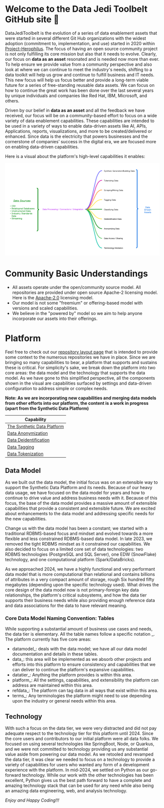 # Welcome to the Data Jedi Toolbelt GitHub site 👋
DataJediToolbelt is the evolution of a series of data enablement assets that were started in several different Git Hub organizations with
the widest adoption (commitment to, implementation, and use) started in 2020 within [Project-Herophilus](https://github.com/Project-Herophilus/). 
The focus of having an open source community project is not only fulfilling its core mission but also that it needs to evolve. Clearly,
our focus on <b>data as an asset</b> resonated and is needed now more than ever. To help ensure we provide value from a community perspective and
also look at where we can continue to meet the industry's needs, shifting to a data toolkit will help us grow and continue to fulfill business and IT needs.
This new focus will help us focus better and provide a long-term viable future for a series of free-standing reusable data assets. We can focus on how to continue 
the great work has been done over the last several years by unique individuals and companies like Red Hat, IBM, Microsoft, and others.

Driven by our belief in <b>data as an asset</b> and all the feedback we have received, our focus will be on a community-based effort to focus on a wide 
variety of data enablement capabilities. These capabilities are intended to be used in a variety of ways to enable data-driven assets like AI, APIs, Applications, reports, visualizations, and more to be created/delivered or enhanced. Since data is the electricity that powers businesses and the cornerstone of companies’ success in the digital era, we are focused more on enabling data-driven capabilities.

Here is a visual about the platform's high-level capabilities it enables:

![Capabilities](Data-Jedi-Toolkit.png)

# Community Basic Understandings

* All assets operate under the open/community source model. All repositories are provided under open source
  Apache-2 licensing model. Here is the <a href="https://opensource.org/licenses/Apache-2.0" target="_blank">Apache-2.0</a> licensing
  model.
* Our model is not some "freemium" or offering-based model with versions and scaled capabilities.
* We believe in the "powered by" model so we aim to help anyone incorporate our assets into their offerings.

# Platform
Feel free to check out our [repository layout page](https://github.com/DataJediToolbelt/.github/blob/main/profile/RepositoryLayout.md) that
is intended to provide some context to the numerous repositories we have in place. Since we are bringing so many capabilities to bear, a platform that supports and sustains these is critical.  For simplicity's sake, we break down the platform into two core areas: the data model and the 
technology that supports the data model. As we have gone to this simplified perspective, all
the components shown in the visual are capabilities surfaced by settings and data-driven configuration to address simple or complex
needs. 

<b>Note: As we are incorporating new capabilities and merging data models from other
efforts into our platform, the content is a work in progress (apart from the Synthetic Data Platform)</b>
<br>

<div align="center">
  
| Capability                                                                   | 
|------------------------------------------------------------------------------|
| <a href="./SyntheticData.md" target="_blank">The Synthetic Data Platform</a> |
| <a href="./AnonymizingData.md" target="_blank">Data Anonymization</a>        |
| <a href="./DeidentifyingData.md" target="_blank">Data Deidentification</a>   |
| <a href="./TaggingData.md" target="_blank">Data Tagging</a>                  |
| <a href="./TokenizeData.md" target="_blank">Data Tokenization</a>            |
</div>

## Data Model
As we built out the data model, the initial focus was on an extensible way to support 
the Synthetic Data Platform and its needs. Because of our heavy data usage, we have 
focused on the data model for years and how to continue to drive value and address business needs with it.
Because of this focus, the base of the data model provides a massive amount of extensible capabilities that 
provide a consistent and extensible future. We are excited about enhancements to the data model and addressing specific
needs for the new capabilities.

Change us with the data model has been a constant; we started with a traditional RDBMS-based focus and mindset and evolved towards a 
more flexible and less constrained RDBMS-based data model. In late 2023, we removed the tight RDBMS mindset as it constrained our capabilities. We also 
decided to focus on a limited core set of data technologies: two RDBMS technologies (PostgreSQL and SQL Server), one EDW (SnowFlake) technology, 
and one computational platform (Spark/DataBricks). 

As we approached 2024, we have a highly functional and very performant data model that is more computational 
than relational and contains billions of attributes in a very compact amount of storage, rough 
Six hundred fifty megabytes (depending upon the specific technology used). What drives the core design of the data model now is not primary-foreign 
key data relationships, the platform's critical subsystems, and how the data tier supports their business needs while also providing enough reference data and
data associations for the data to have relevant meaning.

### Core Data Model Naming Convention: Tables
While supporting a substantial amount of business use cases and needs, the data tier is elementary.
All the table names follow a specific notation <core area>_<capability>. The platform currently 
has five core areas:
- datamodel_<capability>: deals with the data model; we have all our data model documentation and details in these tables.
- data_<capability>: this area will be implemented as we absorb other projects and efforts into this platform to ensure consistency
  and capabilities that we can deliver to continue the platform's expansive capabilities.
- datatier_<capability>: Anything the platform provides is within this area.
- platform_<capability>: All the settings, capabilities, and extensibility the platform can address are maintained within this area.
- refdata_<capability>: The platform can tag data in all ways that exist within this area.
- terms_<capability>: Any terminologies the platform might need to use depending upon the industry or general needs within this area.

## Technology
With such a focus on the data tier, we were very distracted and did not pay adequate respect to the technology tier for this 
platform until 2024. Since the core users and contributors to our initial platform were 
all data folks. We focused on using several technologies like SpringBoot, Node, or Quarkus, and we were not committed to 
technology providing us any substantial value aside from powering our data model. As we retooled and revamped the data tier, 
it was clear we needed to focus on a technology to provide a variety of capabilities for 
users who wanted any form of a development experience with the platform. In mid-2024, we 
settled on Python as our go-forward technology. While our work with the other technologies has been excellent, Python 
gives us the best path forward to have a complete and amazing technology stack that can 
be used for any need while also being an amazing data engineering, web, and analysis technology.

*Enjoy and Happy Coding!!!*

<!--

**Here are some ideas to get you started:**

🙋‍♀️ A short introduction - what is your organization all about?
🌈 Contribution guidelines - how can the community get involved?
👩‍💻 Useful resources - where can the community find your docs? Is there anything else the community should know?
🍿 Fun facts - what does your team eat for breakfast?
🧙 Remember, you can do mighty things with the power of [Markdown](https://docs.github.com/github/writing-on-github/getting-started-with-writing-and-formatting-on-github/basic-writing-and-formatting-syntax)
-->
